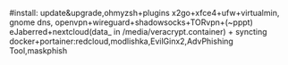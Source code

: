 #install:
update&upgrade,ohmyzsh+plugins
x2go+xfce4+ufw+virtualmin, gnome 
dns, openvpn+wireguard+shadowsocks+TORvpn+(~pppt)
eJaberred+nextcloud(data_ in /media/veracrypt.container) + syncting
docker+portainer:redcloud,modlishka,EvilGinx2,AdvPhishing Tool,maskphish






